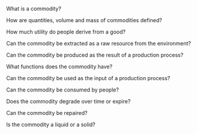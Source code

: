 What is a commodity?

How are quantities, volume and mass of commodities defined?

How much utility do people derive from a good?

Can the commodity be extracted as a raw resource from the environment?

Can the commodity be produced as the result of a production process?

What functions does the commodity have?

Can the commodity be used as the input of a production process?

Can the commodity be consumed by people?

Does the commodity degrade over time or expire?

Can the commodity be repaired?

Is the commodity a liquid or a solid?